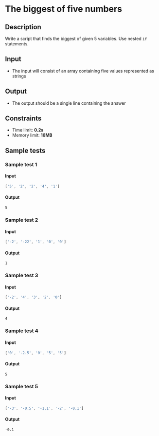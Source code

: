 ﻿# The biggest of five numbers

## Description
Write a script that finds the biggest of given 5 variables.
Use nested `if` statements.

## Input
- The input will consist of an array containing five values represented as strings

## Output
- The output should be a single line containing the answer

## Constraints
- Time limit: **0.2s**
- Memory limit: **16MB**

## Sample tests

### Sample test 1

#### Input
```js
['5', '2', '2', '4', '1']
```

#### Output
```
5
```

### Sample test 2

#### Input
```js
['-2', '-22', '1', '0', '0']
```

#### Output
```
1
```

### Sample test 3

#### Input
```js
['-2', '4', '3', '2', '0']
```

#### Output
```
4
```

### Sample test 4

#### Input
```js
['0', '-2.5', '0', '5', '5']
```

#### Output
```
5
```

### Sample test 5

#### Input
```js
['-3', '-0.5', '-1.1', '-2', '-0.1']
```

#### Output
```
-0.1
```
